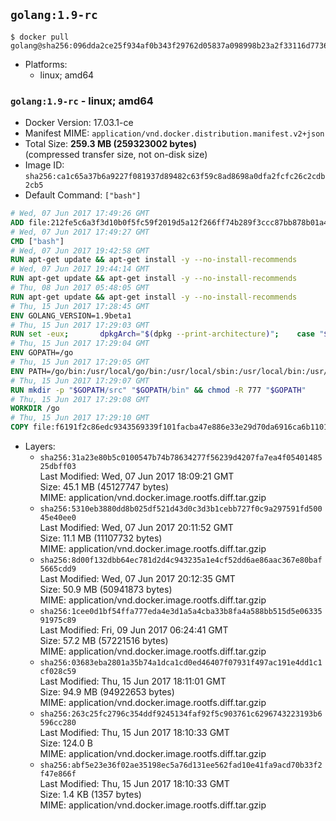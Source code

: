 ## `golang:1.9-rc`

```console
$ docker pull golang@sha256:096dda2ce25f934af0b343f29762d05837a098998b23a2f33116d77368a4af94
```

-	Platforms:
	-	linux; amd64

### `golang:1.9-rc` - linux; amd64

-	Docker Version: 17.03.1-ce
-	Manifest MIME: `application/vnd.docker.distribution.manifest.v2+json`
-	Total Size: **259.3 MB (259323002 bytes)**  
	(compressed transfer size, not on-disk size)
-	Image ID: `sha256:ca1c65a37b6a9227f081937d89482c63f59c8ad8698a0dfa2fcfc26c2cdb2cb5`
-	Default Command: `["bash"]`

```dockerfile
# Wed, 07 Jun 2017 17:49:26 GMT
ADD file:212fe5c6a3f3d10b0f5fc59f2019d5a12f266ff74b289f3ccc87bb878b01a437 in / 
# Wed, 07 Jun 2017 17:49:27 GMT
CMD ["bash"]
# Wed, 07 Jun 2017 19:42:58 GMT
RUN apt-get update && apt-get install -y --no-install-recommends 		ca-certificates 		curl 		wget 	&& rm -rf /var/lib/apt/lists/*
# Wed, 07 Jun 2017 19:44:14 GMT
RUN apt-get update && apt-get install -y --no-install-recommends 		bzr 		git 		mercurial 		openssh-client 		subversion 				procps 	&& rm -rf /var/lib/apt/lists/*
# Thu, 08 Jun 2017 05:48:05 GMT
RUN apt-get update && apt-get install -y --no-install-recommends 		g++ 		gcc 		libc6-dev 		make 		pkg-config 	&& rm -rf /var/lib/apt/lists/*
# Thu, 15 Jun 2017 17:28:45 GMT
ENV GOLANG_VERSION=1.9beta1
# Thu, 15 Jun 2017 17:29:03 GMT
RUN set -eux; 		dpkgArch="$(dpkg --print-architecture)"; 	case "${dpkgArch##*-}" in 		amd64) goRelArch='linux-amd64'; goRelSha256='85719a2c704ad1352052e185c760d7c65b9d8a18b491287a7e5f6775ccc27d3b' ;; 		armhf) goRelArch='linux-armv6l'; goRelSha256='26eb517a72bd0e9b1bc7f24ea52ded1991c72e09cd876c9747641c193c734cdc' ;; 		i386) goRelArch='linux-386'; goRelSha256='af9fbef65761c03ee101eb23e1d1a673734c82b50546fed95710a6b04fe52995' ;; 		ppc64el) goRelArch='linux-ppc64le'; goRelSha256='8708e49428d493d07ce71f09b31b720ff8c8fe469698cd5e9f44f088c1ef75da' ;; 		s390x) goRelArch='linux-s390x'; goRelSha256='c16f86dd69bf282ca4bba60a6449130c5c0d988917d0c1f9d62a5e2fd5191a83' ;; 		*) goRelArch='src'; goRelSha256='e42dbd2071aadb28a4d293225b04b6b4215a35a7f04417a0e47ffa38f81d642d'; 			echo >&2; echo >&2 "warning: current architecture ($dpkgArch) does not have a corresponding Go binary release; will be building from source"; echo >&2 ;; 	esac; 		url="https://golang.org/dl/go${GOLANG_VERSION}.${goRelArch}.tar.gz"; 	wget -O go.tgz "$url"; 	echo "${goRelSha256} *go.tgz" | sha256sum -c -; 	tar -C /usr/local -xzf go.tgz; 	rm go.tgz; 		if [ "$goRelArch" = 'src' ]; then 		echo >&2; 		echo >&2 'error: UNIMPLEMENTED'; 		echo >&2 'TODO install golang-any from jessie-backports for GOROOT_BOOTSTRAP (and uninstall after build)'; 		echo >&2; 		exit 1; 	fi; 		export PATH="/usr/local/go/bin:$PATH"; 	go version
# Thu, 15 Jun 2017 17:29:04 GMT
ENV GOPATH=/go
# Thu, 15 Jun 2017 17:29:05 GMT
ENV PATH=/go/bin:/usr/local/go/bin:/usr/local/sbin:/usr/local/bin:/usr/sbin:/usr/bin:/sbin:/bin
# Thu, 15 Jun 2017 17:29:07 GMT
RUN mkdir -p "$GOPATH/src" "$GOPATH/bin" && chmod -R 777 "$GOPATH"
# Thu, 15 Jun 2017 17:29:08 GMT
WORKDIR /go
# Thu, 15 Jun 2017 17:29:10 GMT
COPY file:f6191f2c86edc9343569339f101facba47e886e33e29d70da6916ca6b1101a53 in /usr/local/bin/ 
```

-	Layers:
	-	`sha256:31a23e80b5c0100547b74b78634277f56239d4207fa7ea4f0540148525dbff03`  
		Last Modified: Wed, 07 Jun 2017 18:09:21 GMT  
		Size: 45.1 MB (45127747 bytes)  
		MIME: application/vnd.docker.image.rootfs.diff.tar.gzip
	-	`sha256:5310eb3880dd8b025df521d43d0c3d3b1cebb727f0c9a297591fd50045e40ee0`  
		Last Modified: Wed, 07 Jun 2017 20:11:52 GMT  
		Size: 11.1 MB (11107732 bytes)  
		MIME: application/vnd.docker.image.rootfs.diff.tar.gzip
	-	`sha256:8d00f132dbb64ec781d2d4c943235a1e4cf52dd6ae86aac367e80baf5665cdd9`  
		Last Modified: Wed, 07 Jun 2017 20:12:35 GMT  
		Size: 50.9 MB (50941873 bytes)  
		MIME: application/vnd.docker.image.rootfs.diff.tar.gzip
	-	`sha256:1cee0d1bf54ffa777eda4e3d1a5a4cba33b8fa4a588bb515d5e0633591975c89`  
		Last Modified: Fri, 09 Jun 2017 06:24:41 GMT  
		Size: 57.2 MB (57221516 bytes)  
		MIME: application/vnd.docker.image.rootfs.diff.tar.gzip
	-	`sha256:03683eba2801a35b74a1dca1cd0ed46407f07931f497ac191e4dd1c1cf028c59`  
		Last Modified: Thu, 15 Jun 2017 18:11:01 GMT  
		Size: 94.9 MB (94922653 bytes)  
		MIME: application/vnd.docker.image.rootfs.diff.tar.gzip
	-	`sha256:263c25fc2796c354ddf9245134faf92f5c903761c6296743223193b6596cc280`  
		Last Modified: Thu, 15 Jun 2017 18:10:33 GMT  
		Size: 124.0 B  
		MIME: application/vnd.docker.image.rootfs.diff.tar.gzip
	-	`sha256:abf5e23e36f02ae35198ec5a76d131ee562fad10e41fa9acd70b33f2f47e866f`  
		Last Modified: Thu, 15 Jun 2017 18:10:33 GMT  
		Size: 1.4 KB (1357 bytes)  
		MIME: application/vnd.docker.image.rootfs.diff.tar.gzip
